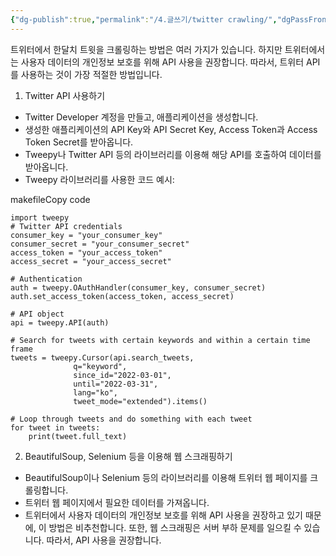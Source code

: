 ```yaml
---
{"dg-publish":true,"permalink":"/4.글쓰기/twitter crawling/","dgPassFrontmatter":true,"noteIcon":""}
---
```



트위터에서 한달치 트윗을 크롤링하는 방법은 여러 가지가 있습니다. 하지만 트위터에서는 사용자 데이터의 개인정보 보호를 위해 API 사용을 권장합니다. 따라서, 트위터 API를 사용하는 것이 가장 적절한 방법입니다.

1.  Twitter API 사용하기

-   Twitter Developer 계정을 만들고, 애플리케이션을 생성합니다.
-   생성한 애플리케이션의 API Key와 API Secret Key, Access Token과 Access Token Secret를 받아옵니다.
-   Tweepy나 Twitter API 등의 라이브러리를 이용해 해당 API를 호출하여 데이터를 받아옵니다.
-   Tweepy 라이브러리를 사용한 코드 예시:

makefileCopy code

```
import tweepy
# Twitter API credentials
consumer_key = "your_consumer_key"
consumer_secret = "your_consumer_secret"
access_token = "your_access_token"
access_secret = "your_access_secret"

# Authentication
auth = tweepy.OAuthHandler(consumer_key, consumer_secret)
auth.set_access_token(access_token, access_secret)

# API object
api = tweepy.API(auth)

# Search for tweets with certain keywords and within a certain time frame
tweets = tweepy.Cursor(api.search_tweets,
              q="keyword",
              since_id="2022-03-01",
              until="2022-03-31",
              lang="ko",
              tweet_mode="extended").items()

# Loop through tweets and do something with each tweet
for tweet in tweets:
    print(tweet.full_text)
```

2.  BeautifulSoup, Selenium 등을 이용해 웹 스크래핑하기

-   BeautifulSoup이나 Selenium 등의 라이브러리를 이용해 트위터 웹 페이지를 크롤링합니다.
-   트위터 웹 페이지에서 필요한 데이터를 가져옵니다.
-   트위터에서 사용자 데이터의 개인정보 보호를 위해 API 사용을 권장하고 있기 때문에, 이 방법은 비추천합니다. 또한, 웹 스크래핑은 서버 부하 문제를 일으킬 수 있습니다. 따라서, API 사용을 권장합니다.